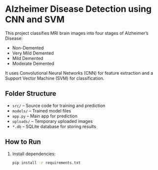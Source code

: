 # Alzheimer Disease Detection using CNN and SVM

This project classifies MRI brain images into four stages of Alzheimer’s Disease:
- Non-Demented
- Very Mild Demented
- Mild Demented
- Moderate Demented

It uses Convolutional Neural Networks (CNN) for feature extraction and a Support Vector Machine (SVM) for classification.

## Folder Structure

- `src/` – Source code for training and prediction
- `models/` – Trained model files
- `app.py` – Main app for prediction
- `uploads/` – Temporary uploaded images
- `*.db` – SQLite database for storing results

## How to Run

1. Install dependencies:
   ```bash
   pip install -r requirements.txt